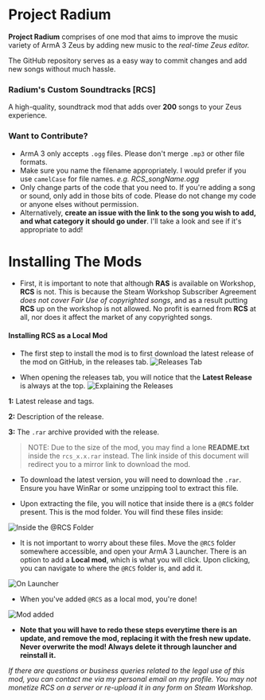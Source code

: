 # Project Radium
**Project Radium** comprises of one mod that aims to improve the music variety of ArmA 3 Zeus by adding new music to the *real-time Zeus editor.*

The GitHub repository serves as a easy way to commit changes and add new songs without much hassle.

### Radium's Custom Soundtracks [RCS]

A high-quality, soundtrack mod that adds over **200** songs to your Zeus experience.

### Want to Contribute?
- ArmA 3 only accepts `.ogg` files. Please don't merge `.mp3` or other file formats.
- Make sure you name the filename appropriately. I would prefer if you use `camelCase` for file names. *e.g. RCS_songName.ogg*
- Only change parts of the code that you need to. If you're adding a song or sound, only add in those bits of code. Please do not change my code or anyone elses without permission.
- Alternatively, **create an issue with the link to the song you wish to add, and what category it should go under**. I'll take a look and see if it's appropriate to add!

# Installing The Mods

- First, it is important to note that although **RAS** is available on Workshop, **RCS** is not. This is because the Steam Workshop Subscriber Agreement *does not cover Fair Use of copyrighted songs*, and as a result putting **RCS** up on the workshop is not allowed. No profit is earned from **RCS** at all, nor does it affect the market of any copyrighted songs.

#### Installing RCS as a Local Mod
- The first step to install the mod is to first download the latest release of the mod on GitHub, in the releases tab.
![Releases Tab](https://cdn.discordapp.com/attachments/744551100820094997/744551202896871504/cb30ec17f31608bdd2e6030348f5a494.png)

- When opening the releases tab, you will notice that the **Latest Release** is always at the top.
![Explaining the Releases](https://cdn.discordapp.com/attachments/744551100820094997/744551763369001000/89666e810c435c2b06a5aad3294fd5e9.png)

**1:** Latest release and tags.

**2:** Description of the release.

**3:** The `.rar` archive provided with the release.
> NOTE: Due to the size of the mod, you may find a lone **README.txt** inside the `rcs_x.x.rar` instead. The link inside of this document will redirect you to a mirror link to download the mod.

- To download the latest version, you will need to download the `.rar`. Ensure you have WinRar or some unzipping tool to extract this file.

- Upon extracting the file, you will notice that inside there is a `@RCS` folder present. This is the mod folder. You will find these files inside:

![Inside the @RCS Folder](https://cdn.discordapp.com/attachments/744551100820094997/744552737659682886/da1211fe5eb6ad665389cf827063a74e.png)

- It is not important to worry about these files. Move the `@RCS` folder somewhere accessible, and open your ArmA 3 Launcher. There is an option to add a **Local mod**, which is what you will click. Upon clicking, you can navigate to where the `@RCS` folder is, and add it.

![On Launcher](https://cdn.discordapp.com/attachments/744551100820094997/744553238455517224/c46918b841f3ff7497efb5b96e861b4c.png)

- When you've added `@RCS` as a local mod, you're done!

![Mod added](https://cdn.discordapp.com/attachments/744551100820094997/744553587304038540/0467f816a9551ccbd0cbcd91fd83dcda.png)

- **Note that you will have to redo these steps everytime there is an update, and remove the mod, replacing it with the fresh new update. Never overwrite the mod! Always delete it through launcher and reinstall it.**

*If there are questions or business queries related to the legal use of this mod, you can contact me via my personal email on my profile. You may not monetize RCS on a server or re-upload it in any form on Steam Workshop.*
